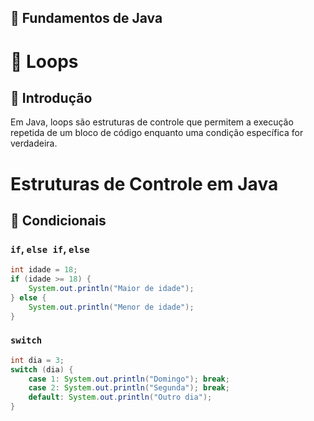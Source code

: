 ## 📂 Fundamentos de Java

# 📝 Loops
## 📌 Introdução
Em Java, loops são estruturas de controle que permitem a execução repetida de um bloco de código enquanto uma condição específica for verdadeira.

# Estruturas de Controle em Java

## 📌 Condicionais
### `if`, `else if`, `else`
```java
int idade = 18;
if (idade >= 18) {
    System.out.println("Maior de idade");
} else {
    System.out.println("Menor de idade");
}
```

### `switch`
```java
int dia = 3;
switch (dia) {
    case 1: System.out.println("Domingo"); break;
    case 2: System.out.println("Segunda"); break;
    default: System.out.println("Outro dia");
}
```